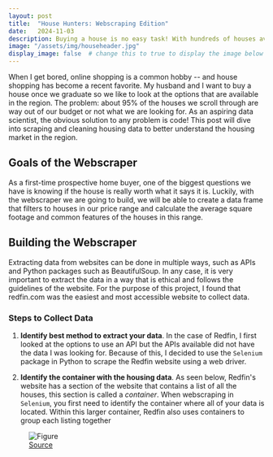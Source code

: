 ```yaml
---
layout: post
title:  "House Hunters: Webscraping Edition"
date:   2024-11-03
description: Buying a house is no easy task! With hundreds of houses available, it becomes difficult to sift through all the many options. But with just a few lines of code we can turn overwhelming pages of data into a clean, curated data set of housing information!
image: "/assets/img/househeader.jpg"
display_image: false  # change this to true to display the image below the banner 
---
```


<p class="intro"><span class="dropcap">W</span>hen I get bored, online shopping is a common hobby -- and house shopping has become a recent favorite. My husband and I want to buy a house once we graduate so we like to look at the options that are available in the region. The problem: about 95% of the houses we scroll through are way out of our budget or not what we are looking for. As an aspiring data scientist, the obvious solution to any problem is code! This post will dive into scraping and cleaning housing data to better understand the housing market in the region.

## Goals of the Webscraper
As a first-time prospective home buyer, one of the biggest questions we have is knowing if the house is really worth what it says it is. Luckily, with the webscraper we are going to build, we will be able to create a data frame that filters to houses in our price range and calculate the average square footage and common features of the houses in this range.

## Building the Webscraper
Extracting data from websites can be done in multiple ways, such as APIs and Python packages such as BeautifulSoup. In any case, it is very important to extract the data in a way that is ethical and follows the guidelines of the website. For the purpose of this project, I found that redfin.com was the easiest and most accessible website to collect data. 

### Steps to Collect Data
1. **Identify best method to extract your data**. In the case of Redfin, I first looked at the options to use an API but the APIs available did not have the data I was looking for. Because of this, I decided to use the `Selenium` package in Python to scrape the Redfin website using a web driver.

2. **Identify the container with the housing data**. As seen below, Redfin's website has a section of the website that contains a list of all the houses, this section is called a *container*. When webscraping in `Selenium`, you first need to identify the container where all of your data is located. Within this larger container, Redfin also uses containers to group each listing together

<figure>
  <img src="{{site.url}}/{{site.baseurl}}/assets/img/house_screenshot.jpg" alt="Figure" />
  <figcaption>
    <a href="https://www.redfin.com/county/2918/UT/Utah-County">Source</a>
  </figcaption>
</figure>